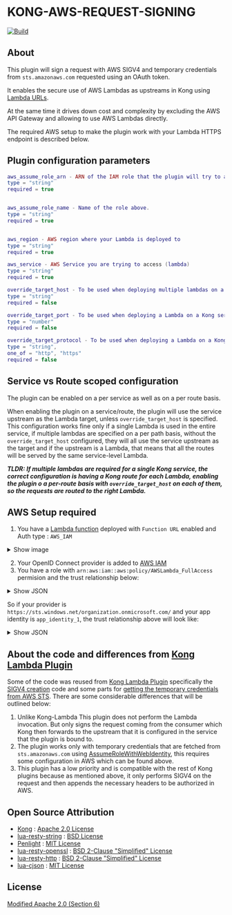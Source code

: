 # KONG-AWS-REQUEST-SIGNING

[![Build](https://github.com/LEGO/kong-aws-request-signing/actions/workflows/build.yml/badge.svg)](https://github.com/LEGO/kong-aws-request-signing/actions/workflows/build.yml)

## About

This plugin will sign a request with AWS SIGV4 and temporary credentials from `sts.amazonaws.com` requested using an OAuth token.

It enables the secure use of AWS Lambdas as upstreams in Kong using [Lambda URLs](https://aws.amazon.com/blogs/aws/announcing-aws-lambda-function-urls-built-in-https-endpoints-for-single-function-microservices/).

At the same time it drives down cost and complexity by excluding the AWS API Gateway and allowing to use AWS Lambdas directly.

The required AWS setup to make the plugin work with your Lambda HTTPS endpoint is described below.

## Plugin configuration parameters

```lua
aws_assume_role_arn - ARN of the IAM role that the plugin will try to assume
type = "string"
required = true


aws_assume_role_name - Name of the role above.
type = "string"
required = true


aws_region - AWS region where your Lambda is deployed to
type = "string"
required = true

aws_service - AWS Service you are trying to access (lambda)
type = "string"
required = true

override_target_host - To be used when deploying multiple lambdas on a single Kong service (because lambdas have differennt URLs)
type = "string"
required = false

override_target_port - To be used when deploying a Lambda on a Kong service that listens on a port other than `443`
type = "number"
required = false

override_target_protocol - To be used when deploying a Lambda on a Kong service that has a protocol different than `https`
type = "string",
one_of = "http", "https"
required = false
```

## Service vs Route scoped configuration

The plugin can be enabled on a per service as well as on a per route basis.

When enabling the plugin on a service/route, the plugin will use the service upstream as the Lambda target, unless `override_target_host` is specified.
This configuration works fine only if a single Lambda is used in the entire service, if multiple lambdas are specified on a per path basis, without the `override_target_host` configured, they will all use the service upstream as the target and if the upstream is a Lambda, that means that all the routes will be served by the same service-level Lambda.

***TLDR: If multiple lambdas are required for a single Kong service, the correct configuration is having a Kong route for each Lambda, enabling the plugin o a per-route basis with `override_target_host` on each of them, so the requests are routed to the right Lambda.***

## AWS Setup required

1. You have a [Lambda function](https://eu-west-1.console.aws.amazon.com/lambda/home?region=eu-west-1#) deployed with `Function URL` enabled and Auth type : `AWS_IAM`

<details>
<summary>Show image</summary>
<br>

![Lambda example](https://user-images.githubusercontent.com/29011940/183050407-553a5ea9-f746-4baa-8b41-3a88b852ec4b.png)
</details>

2. Your OpenID Connect provider is added to [AWS IAM](https://us-east-1.console.aws.amazon.com/iamv2/home?region=us-east-1#/identity_providers)
3. You have a role with  `arn:aws:iam::aws:policy/AWSLambda_FullAccess` permision and the trust relationship below:

<details>
<summary>Show JSON</summary>
<br>

```json
{
    "Version": "2012-10-17",
    "Statement": [
        {
            "Effect": "Allow",
            "Principal": {
                "Federated": "${arn_of_the_open_id_connect_provider_step_1}"
            },
            "Action": "sts:AssumeRoleWithWebIdentity",
            "Condition": {
                "StringEquals": {
                    "${the_open_id_connect_provider_step_1}:aud": "${audience_of_the_lambda_given_by_your_open_id_provider}"
                }
            }
        }
    ]
}
```

</details>

So if your provider is `https://sts.windows.net/organization.onmicrosoft.com/` and your app identity is `app_identity_1`, the trust relationship above will look like:

<details>
<summary>Show JSON</summary>
<br>

```json
{
    "Version": "2012-10-17",
    "Statement": [
        {
            "Effect": "Allow",
            "Principal": {
                "Federated": "arn:aws:iam::300000000000:oidc-provider/sts.windows.net/organization.onmicrosoft.com/"
            },
            "Action": "sts:AssumeRoleWithWebIdentity",
            "Condition": {
                "StringEquals": {
                    "sts.windows.net/organization.onmicrosoft.com/:aud": "app_identity_1"
                }
            }
        }
    ]
}
```

</details>

## About the code and differences from [Kong Lambda Plugin](https://github.com/Kong/kong/blob/master/kong/plugins/aws-lambda)

Some of the code was reused from [Kong Lambda Plugin](https://github.com/Kong/kong/blob/master/kong/plugins/aws-lambda) specifically the [SIGV4 creation](https://github.com/Kong/kong/blob/master/kong/plugins/aws-lambda/v4.lua) code and some parts for [getting the temporary credentials from AWS STS](https://github.com/Kong/kong/blob/master/kong/plugins/aws-lambda/iam-sts-credentials.lua). There are some considerable differences that will be outlined below:

1. Unlike Kong-Lambda This plugin does not perform the Lambda invocation. But only signs the request coming from the consumer which Kong then forwards to the upstream that it is configured in the service that the plugin is bound to.
2. The plugin works only with temporary credentials that are fetched from `sts.amazonaws.com` using [AssumeRoleWithWebIdentity](https://docs.aws.amazon.com/STS/latest/APIReference/API_AssumeRoleWithWebIdentity.html#API_AssumeRoleWithWebIdentity_RequestParameters), this requires some configuration in AWS which can be found above.
3. This plugin has a low priority and is compatible with the rest of Kong plugins because as mentioned above, it only performs SIGV4 on the request and then appends the necessary headers to be authorized in AWS.

## Open Source Attribution

* [Kong](https://github.com/Kong/kong) : [Apache 2.0 License](https://github.com/Kong/kong/blob/master/LICENSE)
* [lua-resty-string](https://github.com/openresty/lua-resty-string) : [BSD License](https://github.com/openresty/lua-resty-string#copyright-and-license)
* [Penlight](https://github.com/lunarmodules/Penlight) : [MIT License](https://github.com/lunarmodules/Penlight/blob/master/LICENSE.md)
* [lua-resty-openssl](https://github.com/fffonion/lua-resty-openssl) : [BSD 2-Clause "Simplified" License](https://github.com/fffonion/lua-resty-openssl/blob/master/LICENSE)
* [lua-resty-http](https://github.com/ledgetech/lua-resty-http) : [BSD 2-Clause "Simplified" License](https://github.com/ledgetech/lua-resty-http/blob/master/LICENSE)
* [lua-cjson](https://github.com/mpx/lua-cjson) : [MIT License](https://github.com/mpx/lua-cjson/blob/master/LICENSE)

## License

[Modified Apache 2.0 (Section 6)](https://github.com/LEGO/kong-aws-request-signing/blob/main/LICENSE)
